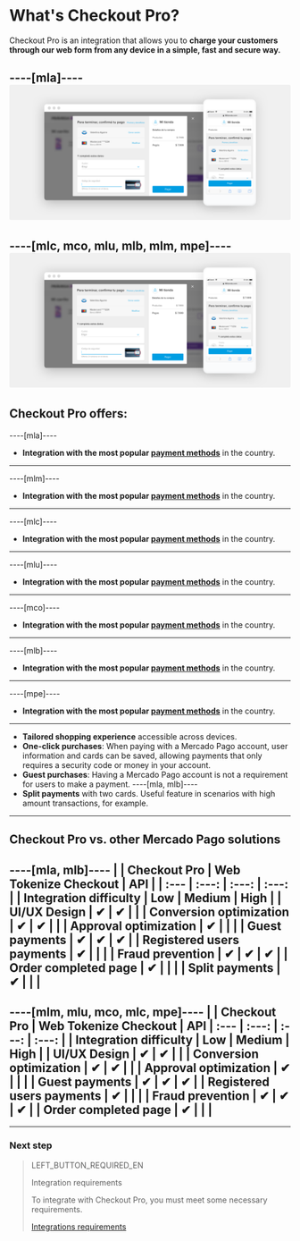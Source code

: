 # What's Checkout Pro?

Checkout Pro is an integration that allows you to **charge your customers through our web form from any device in a simple, fast and secure way.**

----[mla]----
![Basic-Checkout](/images/web-payment-checkout/cho-modal-mobile.png)
------------
----[mlc, mco, mlu, mlb, mlm, mpe]----
![Basic-Checkout](/images/web-payment-checkout/checkout-modal-sv.png)
------------

## Checkout Pro offers:

----[mla]----
* **Integration with the most popular [payment methods](https://www.mercadopago.com.ar/ayuda/medios-de-pago-cuotas-promociones_264)** in the country.
------------
----[mlm]----
*  **Integration with the most popular [payment methods](https://www.mercadopago.com.mx/ayuda/medios-de-pago-cuotas-promociones_264)** in the country.
------------
----[mlc]----
* **Integration with the most popular [payment methods](https://www.mercadopago.cl/ayuda/medios-de-pago-cuotas-promociones_264)** in the country.
------------
----[mlu]----
* **Integration with the most popular [payment methods](https://www.mercadopago.com.uy/ayuda/medios-de-pago-cuotas-promociones_264)** in the country.
------------
----[mco]----
* **Integration with the most popular [payment methods](https://www.mercadopago.com.co/ayuda/medios-de-pago-cuotas-promociones_264)** in the country.
------------
----[mlb]----
* **Integration with the most popular [payment methods](https://www.mercadopago.com.br/ajuda/meios-de-pagamento-parcelamento_265)** in the country.
------------
----[mpe]----
* **Integration with the most popular [payment methods](https://www.mercadopago.com.pe/ayuda/medios-de-pago-cuotas-promociones_264)** in the country.
------------

* **Tailored shopping experience** accessible across devices.
* **One-click purchases**: When paying with a Mercado Pago account, user information and cards can be saved, allowing payments that only requires a security code or money in your account.
* **Guest purchases**: Having a Mercado Pago account is not a requirement for users to make a payment.
----[mla, mlb]----
* **Split payments** with two cards. Useful feature in scenarios with high amount transactions, for example.
------------

## Checkout Pro vs. other Mercado Pago solutions

----[mla, mlb]----
|                               | Checkout Pro | Web Tokenize Checkout | API |
| :--- | :---: | :---: | :---: |
| Integration difficulty        | Low | Medium | High |
| UI/UX Design                  | ✔ | ✔ |   |
| Conversion optimization       | ✔ | ✔ |   |
| Approval optimization         | ✔ |   |   |
| Guest payments                | ✔ | ✔ | ✔ |
| Registered users payments     | ✔ |   |   |
| Fraud prevention              | ✔ | ✔ | ✔ |
| Order completed page          | ✔ |   |   |
| Split payments                | ✔ |   |   |
------------
----[mlm, mlu, mco, mlc, mpe]----
|                               | Checkout Pro | Web Tokenize Checkout | API
| :--- | :---: | :---: | :---: |
| Integration difficulty        | Low | Medium | High |
| UI/UX Design                  | ✔ | ✔ |   |
| Conversion optimization       | ✔ | ✔ |   |
| Approval optimization         | ✔ |   |   |
| Guest payments                | ✔ | ✔ | ✔ |
| Registered users payments     | ✔ |   |   |
| Fraud prevention              | ✔ | ✔ | ✔ |
| Order completed page          | ✔ |   |   |
------------

---

### Next step

> LEFT_BUTTON_REQUIRED_EN
>
> Integration requirements
>
> To integrate with Checkout Pro, you must meet some necessary requirements.
>
> [Integrations requirements](https://www.mercadopago[FAKER][URL][DOMAIN]/developers/en/guides/online-payments/checkout-pro/previous-requirements)
>
